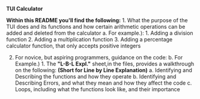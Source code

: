 **TUI Calculator**

**Within this README you'll find the following:**
	1. What the purpose of the TUI does and its functions and how certain arithmetic operations can be added and deleted from the calculator
 			a. For example.): 
					1. Adding a division function
					2. Adding a multiplication function
		 			3. Adding a percentage calculator function, that only accepts positive integers 

	 
  2. For novice, but aspiring programmers, guidance on the code:
			b. For Example.)
	 				1. The **"L-B-L Expl."** sheet,in the files, provides a walkthrough on the following: **(Short for Line by Line Explanation)**
							a. Identifying and Describing the functions and how they operate 
			 				b. Identifying and Describing Errors, and what they mean and how they affect the code
							c. Loops, including what the functions look like, and their importance 
	 
